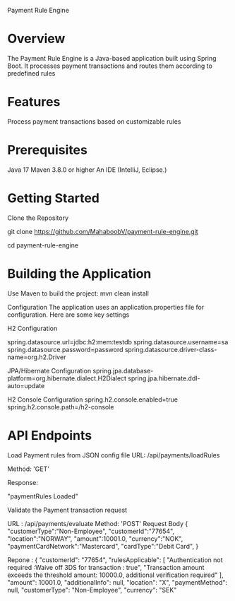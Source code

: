 Payment Rule Engine 

# Overview
The Payment Rule Engine is a Java-based application built using Spring Boot. It processes payment transactions and routes them according to predefined rules


# Features
Process payment transactions based on customizable rules


# Prerequisites
Java 17
Maven 3.8.0 or higher
An IDE (IntelliJ, Eclipse.)


# Getting Started
Clone the Repository

git clone https://github.com/MahaboobV/payment-rule-engine.git

cd payment-rule-engine

# Building the Application
Use Maven to build the project:
mvn clean install


Configuration
The application uses an application.properties file for configuration. Here are some key settings

H2 Configuration

spring.datasource.url=jdbc:h2:mem:testdb
spring.datasource.username=sa
spring.datasource.password=password
spring.datasource.driver-class-name=org.h2.Driver

JPA/Hibernate Configuration
spring.jpa.database-platform=org.hibernate.dialect.H2Dialect
spring.jpa.hibernate.ddl-auto=update

H2 Console Configuration
spring.h2.console.enabled=true
spring.h2.console.path=/h2-console


# API Endpoints
Load  Payment rules from JSON config file 
URL: /api/payments/loadRules

Method: 'GET'

Response:

"paymentRules Loaded"


Validate the Payment transaction request 

URL : /api/payments/evaluate
Method: 'POST'
Request Body 
{
    "customerType":"Non-Employee",
    "customerId":"77654",
    "location":"NORWAY",
    "amount":10001.0,
    "currency":"NOK",
    "paymentCardNetwork":"Mastercard",
    "cardType":"Debit Card",
}

Repone : 
{
    "customerId": "77654",
    "rulesApplicable": [
        "Authentication not required :Waive off 3DS for transaction : true",
        "Transaction amount exceeds the threshold amount: 10000.0, additional verification required"
    ],
    "amount": 10001.0,
    "additionalInfo": null,
    "location": "X",
    "paymentMethod": null,
    "customerType": "Non-Employee",
    "currency": "SEK"



